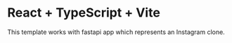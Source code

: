 # React + TypeScript + Vite

This template works with fastapi app which represents an Instagram clone.
